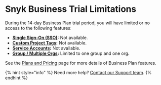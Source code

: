 # Snyk Business Trial Limitations

During the 14-day Business Plan trial period, you will have limited or no access to the following features:

* [**Single Sign-On (SSO)**](../features/user-and-group-management/setting-up-sso-for-authentication/)**:** Not available.
* [**Custom Project Tags**](introduction-to-snyk-projects/view-project-information/project-tags.md)**:** Not available.
* [**Service Accounts**](../features/user-and-group-management/managing-groups-and-organizations/service-accounts.md)**:** Not available.
* [**Group / Multiple Orgs**](../features/user-and-group-management/managing-groups-and-organizations/)**:** Limited to one group and one org.

See the [Plans and Pricing](https://snyk.io/plans/) page for more details of Business Plan features.

{% hint style="info" %}
Need more help? [Contact our Support team](https://support.snyk.io/hc/en-us/requests/new).
{% endhint %}
